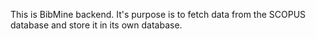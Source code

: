 This is BibMine backend. It's purpose is to fetch data from the SCOPUS database and store it in its own database. 